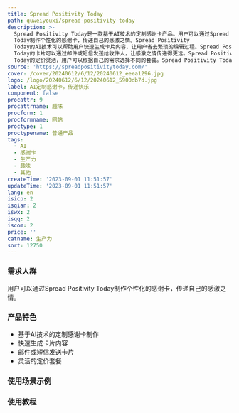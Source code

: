 ```yaml
---
title: Spread Positivity Today
path: quweiyouxi/spread-positivity-today
description: >-
  Spread Positivity Today是一款基于AI技术的定制感谢卡产品。用户可以通过Spread Positivity
  Today制作个性化的感谢卡，传递自己的感激之情。Spread Positivity
  Today的AI技术可以帮助用户快速生成卡片内容，让用户省去繁琐的编辑过程。Spread Positivity
  Today的卡片可以通过邮件或短信发送给收件人，让感激之情传递得更远。Spread Positivity
  Today的定价灵活，用户可以根据自己的需求选择不同的套餐。Spread Positivity Today的定位是一款帮助用户传递感激之情的生产力工具。
source: 'https://spreadpositivitytoday.com/'
cover: /cover/20240612/6/12/20240612_eeea1296.jpg
logo: /logo/20240612/6/12/20240612_5900db7d.jpg
label: AI定制感谢卡，传递快乐
component: false
procattr: 9
procattrname: 趣味
procform: 1
procformname: 网站
proctype: 1
proctypename: 普通产品
tags:
  - AI
  - 感谢卡
  - 生产力
  - 趣味
  - 其他
createTime: '2023-09-01 11:51:57'
updateTime: '2023-09-01 11:51:57'
lang: en
isicp: 2
isqian: 2
iswx: 2
isqq: 2
iscom: 2
price: ''
catname: 生产力
sort: 12750
---
```




### 需求人群
用户可以通过Spread Positivity Today制作个性化的感谢卡，传递自己的感激之情。

### 产品特色
- 基于AI技术的定制感谢卡制作
- 快速生成卡片内容
- 邮件或短信发送卡片
- 灵活的定价套餐

### 使用场景示例


### 使用教程


  
